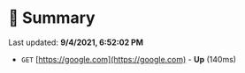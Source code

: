 # 📖 Summary
Last updated: **9/4/2021, 6:52:02 PM**

- `GET` [https://google.com](https://google.com) - **Up** (140ms)
